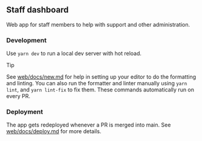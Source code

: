 ## Staff dashboard

Web app for staff members to help with support and other administration.

### Development

Use `yarn dev` to run a local dev server with hot reload.

> [!TIP]
>
> See [web/docs/new.md](../../web/docs/new.md) for help in setting up your
> editor to do the formatting and linting. You can also run the formatter and
> linter manually using `yarn lint`, and `yarn lint-fix` to fix them. These
> commands automatically run on every PR.

### Deployment

The app gets redeployed whenever a PR is merged into main. See
[web/docs/deploy.md](../../web/docs/deploy.md) for more details.
